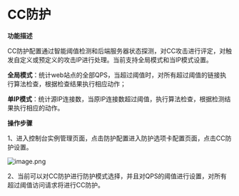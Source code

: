 # CC防护

**功能描述**   

​    CC防护配置通过智能阈值检测和后端服务器状态探测，对CC攻击进行评定，对触发自定义或预定义的攻击IP进行处理。当前支持全局模式和当IP模式设置。

​    **全局模式**：统计web站点的全部QPS，当超过阈值时，对所有超过阈值的链接执行算法检查，根据检查结果执行相应动作；

​    **单IP模式**：统计源IP连接数，当原IP连接数超过阈值，执行算法检查，根据检测结果执行相应的动作。

 **操作步骤**

​    1、进入控制台实例管理页面，点击防护配置进入防护选项卡配置页面，点击CC防护设置。

![image.png](https://img1.jcloudcs.com/cms/f5bef0b4-a1a9-4ad7-9a89-d51bbff0b78820180817102425.png)

​    2、当前可以对CC防护进行防护模式选择，并且对QPS的阈值进行设置，对所有超过阈值访问请求将进行CC防护。